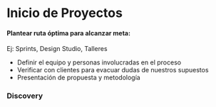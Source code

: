 # Inicio de Proyectos



#### Plantear ruta óptima para alcanzar meta:
Ej: Sprints, Design Studio, Talleres
* Definir el equipo y personas involucradas en el proceso
* Verificar con clientes para evacuar dudas de nuestros supuestos
* Presentación de propuesta y metodología

### Discovery



